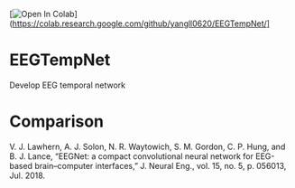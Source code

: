 [![Open In Colab](https://colab.research.google.com/assets/colab-badge.svg)](https://colab.research.google.com/github/yangll0620/EEGTempNet/]

# EEGTempNet
Develop EEG temporal network 

# Comparison
  V. J. Lawhern, A. J. Solon, N. R. Waytowich, S. M. Gordon, C. P. Hung, and B. J. Lance, “EEGNet: a compact convolutional neural network for EEG-based brain–computer interfaces,” J. Neural Eng., vol. 15, no. 5, p. 056013, Jul. 2018.
